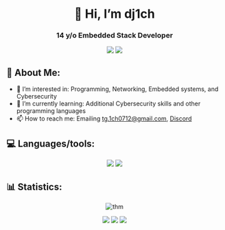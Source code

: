 <h1 align=center>👋 Hi, I’m dj1ch</h1>

<h3 align=center>14 y/o Embedded Stack Developer</h3>

<p align="center">
  <img src="https://github-readme-stats.vercel.app/api?username=dj1ch&theme=github_dark" />
  <img src="https://github-readme-stats.vercel.app/api/top-langs/?username=dj1ch&theme=github_dark&layout=compact" />
</p>

<!--
<p align="center">
  <img src="https://quotes-github-readme.vercel.app/api?type=horizontal&theme=dark&quote=I'm%20cooked...&author=dj1ch%20probably" />
</p>
-->

## 🔎 About Me:

- 👀 I’m interested in: Programming, Networking, Embedded systems, and Cybersecurity
- 🌱 I’m currently learning: Additional Cybersecurity skills and other programming languages
- 📫 How to reach me: Emailing tg.1ch0712@gmail.com, [Discord](https://discord.com/users/871252436038320209)

## 💻 Languages/tools:

<p align="center">
  <img src="https://skillicons.dev/icons?i=c,cpp,html,css,vue,astro,nix,bash,md&theme=dark&perline=10" />
  <img src="https://skillicons.dev/icons?i=docker,github,git,cmake,vscode,visualstudio,atom,raspberrypi,linux,kali&theme=dark&perline=10" />
</p>

<!--
<p align="center">
  <img src="https://cdn.jsdelivr.net/gh/devicons/devicon@latest/icons/cplusplus/cplusplus-original.svg" width="50" height="50" />
  <img src="https://cdn.jsdelivr.net/gh/devicons/devicon@latest/icons/c/c-original.svg" width="50" height="50" />
  <img src="https://cdn.jsdelivr.net/gh/devicons/devicon@latest/icons/embeddedc/embeddedc-original.svg" width="50" height="50" />        
  <img src="https://cdn.jsdelivr.net/gh/devicons/devicon@latest/icons/python/python-original.svg" width="50" height="50" />       
  <img src="https://cdn.jsdelivr.net/gh/devicons/devicon@latest/icons/html5/html5-original.svg" width="50" height="50" />
  <img src="https://cdn.jsdelivr.net/gh/devicons/devicon@latest/icons/css3/css3-original.svg" width="50" height="50" />
  <img src="https://cdn.jsdelivr.net/gh/devicons/devicon@latest/icons/vuejs/vuejs-original.svg" width="50" height="50" />
  <img src="https://cdn.jsdelivr.net/gh/devicons/devicon@latest/icons/astro/astro-original.svg" width="50" height="50" />
  <img src="https://cdn.jsdelivr.net/gh/devicons/devicon@latest/icons/nixos/nixos-original.svg" width="50" height="50" />
  <img src="https://cdn.jsdelivr.net/gh/devicons/devicon@latest/icons/bash/bash-original.svg" width="50" height="50" />
</p>
<p align="center">
  <img src="https://cdn.jsdelivr.net/gh/devicons/devicon@latest/icons/github/github-original.svg" width="50" height="50" />
  <img src="https://cdn.jsdelivr.net/gh/devicons/devicon@latest/icons/vscode/vscode-original.svg" width="50" height="50" />
  <img src="https://cdn.jsdelivr.net/gh/devicons/devicon@latest/icons/nano/nano-original.svg" width="50" height="50" />
  <img src="https://cdn.jsdelivr.net/gh/devicons/devicon@latest/icons/vim/vim-original.svg" width="50" height="50" />
  <img src="https://cdn.jsdelivr.net/gh/devicons/devicon@latest/icons/cmake/cmake-original.svg" width="50" height="50" />
  <img src="https://cdn.jsdelivr.net/gh/devicons/devicon@latest/icons/docker/docker-original.svg" width="50" height="50" />
  <img src="https://cdn.jsdelivr.net/gh/devicons/devicon@latest/icons/arduino/arduino-original.svg" width="50" height="50" />
  <img src="https://cdn.jsdelivr.net/gh/devicons/devicon@latest/icons/raspberrypi/raspberrypi-original.svg" width="50" height="50" />
  <img src="https://cdn.jsdelivr.net/gh/devicons/devicon@latest/icons/linux/linux-original.svg" width="50" height="50" />        
</p>
-->

## 📊 Statistics:

<p align="center">
  <img src="https://tryhackme-badges.s3.amazonaws.com/tg.1ch0712.png" alt="thm">
</p>

<p align="center">
  <img src="http://github-profile-summary-cards.vercel.app/api/cards/productive-time?username=dj1ch&theme=github_dark&utcOffset=8" />
  <img src="http://github-profile-summary-cards.vercel.app/api/cards/most-commit-language?username=dj1ch&theme=github_dark&hide_border=true" />
  <img src="http://github-profile-summary-cards.vercel.app/api/cards/profile-details?username=dj1ch&theme=github_dark&hide_border=true" />
</p>

<!--
![dj1ch github-trophies](https://stats.dooboo.io/api/github-trophies?login=dj1ch)
![github-stats](https://stats.dooboo.io/api/github-stats-advanced?login=dj1ch)

dj1ch/dj1ch is a ✨ special ✨ repository because its `README.md` (this file) appears on your GitHub profile.
You can click the Preview link to take a look at your changes.
--->
